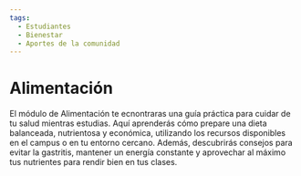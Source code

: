 ```yaml
---
tags:
  - Estudiantes
  - Bienestar
  - Aportes de la comunidad
---
```


# Alimentación

El módulo de Alimentación te ecnontraras una guía práctica para cuidar de tu salud mientras estudias. Aquí aprenderás cómo prepare una dieta balanceada, nutrientosa y económica, utilizando los recursos disponibles en el campus o en tu entorno cercano. Además, descubrirás consejos para evitar la gastritis, mantener un energía constante y aprovechar al máximo tus nutrientes para rendir bien en tus clases.
